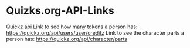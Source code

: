 # Quizks.org-API-Links
Quickz api
Link to see how many tokens a person has: https://quickz.org/api/users/user/creditz
Link to see the character parts a person has: https://quickz.org/api/character/parts
